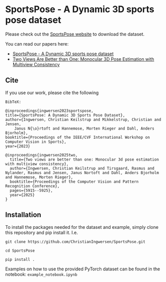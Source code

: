 # SportsPose - A Dynamic 3D sports pose dataset

Please check out the [SportsPose website](https://christianingwersen.github.io/SportsPose/) to download the dataset.

You can read our papers here:
- [SportsPose - A Dynamic 3D sports pose dataset](https://openaccess.thecvf.com/content/CVPR2023W/CVSports/papers/Ingwersen_SportsPose_-_A_Dynamic_3D_Sports_Pose_Dataset_CVPRW_2023_paper.pdf)
- [Two Views Are Better than One: Monocular 3D Pose Estimation with Multiview Consistency](https://openaccess.thecvf.com/content/CVPR2025W/CVSPORTS/papers/Ingwersen_Two_Views_Are_Better_than_One_Monocular_3D_Pose_Estimation_CVPRW_2025_paper.pdf)

## Cite

If you use our work, please cite the following

```
BibTeX:

@inproceedings{ingwersen2023sportspose,
title={SportsPose: A Dynamic 3D Sports Pose Dataset},
author={Ingwersen, Christian Keilstrup and Mikkelstrup, Christian and Jensen, 
    Janus N{\o}rtoft and Hannemose, Morten Rieger and Dahl, Anders Bjorholm},
booktitle={Proceedings of the IEEE/CVF International Workshop on Computer Vision in Sports},
year={2023}

@inproceedings{ingwersen2025two,
  title={Two views are better than one: Monocular 3d pose estimation with multiview consistency},
  author={Ingwersen, Christian Keilstrup and Tirsgaard, Rasmus and Nylander, Rasmus and Jensen, Janus Nortoft and Dahl, Anders Bjorholm and Hannemose, Morten Rieger},
  booktitle={Proceedings of the Computer Vision and Pattern Recognition Conference},
  pages={5915--5925},
  year={2025}
}
```

## Installation

To install the packages needed for the dataset and example, simply clone this repository and pip install it. I.e.

```git clone https://github.com/ChristianIngwersen/SportsPose.git```

`cd SportsPose`

`pip install .`

Examples on how to use the provided PyTorch dataset can be found in the notebook: `example_notebook.ipynb`
